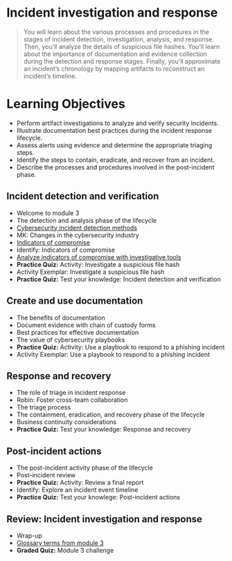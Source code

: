 # Incident investigation and response
> You will learn about the various processes and procedures in the stages of incident detection, investigation, analysis, and response. Then, you'll analyze the details of suspicious file hashes. You'll learn about the importance of documentation and evidence collection during the detection and response stages. Finally, you'll approximate an incident’s chronology by mapping artifacts to reconstruct an incident’s timeline.
# Learning Objectives
- Perform artifact investigations to analyze and verify security incidents.
- Illustrate documentation best practices during the incident response lifecycle.
- Assess alerts using evidence and determine the appropriate triaging steps.
- Identify the steps to contain, eradicate, and recover from an incident.
- Describe the processes and procedures involved in the post-incident phase.
## Incident detection and verification
- Welcome to module 3
- The detection and analysis phase of the lifecycle
- [Cybersecurity incident detection methods](https://github.com/KailaniBailey/Google-Cybersecurity-Professional-Certificate/tree/main/Course%206:%20Sound%20the%20Alarm:%20Detection%20and%20Response/Incident%20investigation%20and%20response/Cybersecurity%20incident%20detection%20methods)
- MK: Changes in the cybersecurity industry
- [Indicators of compromise](https://github.com/KailaniBailey/Google-Cybersecurity-Professional-Certificate/tree/main/Course%206:%20Sound%20the%20Alarm:%20Detection%20and%20Response/Incident%20investigation%20and%20response/Indicators%20of%20compromise)
- Identify: Indicators of compromise
- [Analyze indicators of compromise with investigative tools](https://github.com/KailaniBailey/Google-Cybersecurity-Professional-Certificate/tree/main/Course%206:%20Sound%20the%20Alarm:%20Detection%20and%20Response/Incident%20investigation%20and%20response/Analyze%20indicators%20of%20compromise%20with%20investigative%20tools)
- **Practice Quiz:** Activity: Investigate a suspicious file hash
- Activity Exemplar: Investigate a suspicious file hash
- **Practice Quiz:** Test your knowledge: Incident detection and verification
## Create and use documentation
- The benefits of documentation
- Document evidence with chain of custody forms
- Best practices for effective documentation
- The value of cybersecurity playbooks
- **Practice Quiz:** Activity: Use a playbook to respond to a phishing incident
- Activity Exemplar: Use a playbook to respond to a phishing incident
## Response and recovery
- The role of triage in incident response
- Robin: Foster cross-team collaboration
- The triage process
- The containment, eradication, and recovery phase of the lifecycle
- Business continuity considerations
- **Practice Quiz:** Test your knowledge: Response and recovery
## Post-incident actions
- The post-incident activity phase of the lifecycle
- Post-incident review
- **Practice Quiz:** Activity: Review a final report
- Identify: Explore an incident event timeline
- **Practice Quiz:** Test your knowlege: Post-incident actions
## Review: Incident investigation and response
- Wrap-up
- [Glossary terms from module 3](https://github.com/KailaniBailey/Google-Cybersecurity-Professional-Certificate/tree/main/Course%206%3A%20Sound%20the%20Alarm%3A%20Detection%20and%20Response/Incident%20investigation%20and%20response/Glossary%20terms%20from%20module%203)
- **Graded Quiz:** Module 3 challenge
